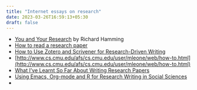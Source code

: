 ```yaml
---
title: "Internet essays on research"
date: 2023-03-26T16:59:13+05:30
draft: false
---
```


- [You and Your Research](https://d37ugbyn3rpeym.cloudfront.net/stripe-press/TAODSAE_zine_press.pdf) by Richard Hamming
- [How to read a research paper](http://www.eecs.harvard.edu/~michaelm/postscripts/ReadPaper.pdf)
- [How to Use Zotero and Scrivener for Research-Driven Writing](https://daily.jstor.org/how-to-use-zotero-and-scrivener-for-research-driven-writing/)
- [http://www.cs.cmu.edu/afs/cs.cmu.edu/user/mleone/web/how-to.html](http://www.cs.cmu.edu/afs/cs.cmu.edu/user/mleone/web/how-to.html)
- [What I’ve Learnt So Far About Writing Research Papers](https://tratt.net/laurie/blog/2018/what_ive_learnt_so_far_about_writing_research_papers.html)
- [Using Emacs, Org-mode and R for Research Writing in Social Sciences](https://github.com/vikasrawal/orgpaper/blob/master/orgpapers.org)
- 

